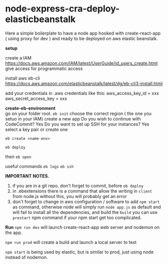 # node-express-cra-deploy-elasticbeanstalk

Here a simple boilerplate to have a node app hooked with create-react-app ( using proxy for dev ) and ready to be deployed on aws elastic beanstalk. 

**setup**

create a IAM
https://docs.aws.amazon.com/IAM/latest/UserGuide/id_users_create.html
give access for programmatic access

install aws eb-cli
https://docs.aws.amazon.com/elasticbeanstalk/latest/dg/eb-cli3-install.html

add your credentials in .aws credentials like this: 
aws_access_key_id = xxx
aws_secret_access_key = xxx

**create-eb-environment**
<br />
go on your folder root.
`eb init`
choose the correct region ( the one you setuo in your IAM)
create a new app
Do you wish to continue with CodeCommit? Yes
Do you want to set up SSH for your instances? Yes
select a key pair or create one

`eb create <name-env>`

`eb deploy`

then 
`eb open`

useful commands
`eb logs`
`eb ssh`

**IMPORTANT NOTES.**
1) if you are in a git repo, don't forget to commit, before `eb deploy`
2) in .ebextensions there is a command that allow the writing in `client` from node.js
without this, you will probably get an error
3) don't forget to change in aws configuration / software to add `npm start` as command, otherwise node will simply run `node app.js` as default and will fail to install all the dependencies, and build the `build`
you can use `prestart` npm command if your npm start get too complicated.

**Run**
`npm run dev` will launch create-react-app web server and nodemon on the app. 

`npm run prod` will create a build and launch a local server to test

`npm start` is being used by elastic, but is similar to prod, just using node instead of nodemon.
